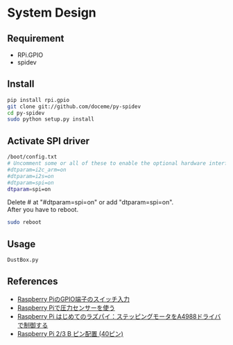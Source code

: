 # System Design

## Requirement
* RPi.GPIO
* spidev

## Install
```bash
pip install rpi.gpio
git clone git://github.com/doceme/py-spidev
cd py-spidev
sudo python setup.py install

```
## Activate SPI driver
```bash
/boot/config.txt
# Uncomment some or all of these to enable the optional hardware interfaces
#dtparam=i2c_arm=on
#dtparam=i2s=on
#dtparam=spi=on
dtparam=spi=on
```
Delete \# at "\#dtparam=spi=on" or add "dtparam=spi=on".  
After you have to reboot.
```bash
sudo reboot
```

## Usage
```bash
DustBox.py
```

## References
* [Raspberry PiのGPIO端子のスイッチ入力](https://qiita.com/rockhopper-penguin/items/fd3fe09cdbd04b2a5f86)
* [Raspberry Piで圧力センサーを使う](https://iinpht.jeez.jp/raspberrypi/raspberry-piで圧力センサーを使う)
* [Raspberry Pi はじめてのラズパイ：ステッピングモータをA4988ドライバで制御する](https://stemship.com/raspberry-pi-beginner-stepmotor/)
* [Raspberry Pi 2/3 B ピン配置 (40ピン)](https://iot.keicode.com/raspberry-pi/pinout.php)
